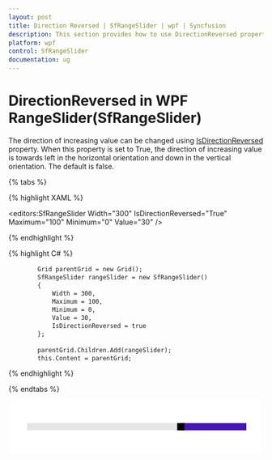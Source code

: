 ```yaml
---
layout: post
title: Direction Reversed | SfRangeSlider | wpf | Syncfusion
description: This section provides how to use DirectionReversed property in Syncfusion WPF RangeSlider (SfRangeSlider).   
platform: wpf
control: SfRangeSlider 
documentation: ug
---
```


# DirectionReversed in WPF RangeSlider(SfRangeSlider)   

The direction of increasing value can be changed using [IsDirectionReversed](https://help.syncfusion.com/cr/wpf/Syncfusion.SfInput.Wpf~Syncfusion.Windows.Controls.Input.SfRangeSlider~IsDirectionReversed.html) property. When this property is set to True, the direction of increasing value is towards left in the horizontal orientation and down in the vertical orientation. The default is false. 

{% tabs %}

{% highlight XAML %}

<editors:SfRangeSlider
                    Width="300"
                    IsDirectionReversed="True"
                    Maximum="100"
                    Minimum="0"
                    Value="30" />

{% endhighlight %}

{% highlight C# %}

            Grid parentGrid = new Grid();
            SfRangeSlider rangeSlider = new SfRangeSlider()
            {
                Width = 300,
                Maximum = 100,
                Minimum = 0,
                Value = 30,
                IsDirectionReversed = true
            };

            parentGrid.Children.Add(rangeSlider);
            this.Content = parentGrid;

{% endhighlight %}

{% endtabs %}

![DirectionReversed](Direction-Reversed_images/Direction-Reversed_img1.png)



